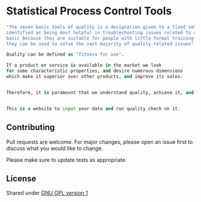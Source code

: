 # Statistical Process Control Tools

```bash
"The seven basic tools of quality is a designation given to a fixed set of graphical techniques 
identified as being most helpful in troubleshooting issues related to quality. They are called 
basic because they are suitable for people with little formal training in statistics and because
they can be used to solve the vast majority of quality-related issues" - Wikipedia
```

```python
Quality can be defined as "fitness for use".

If a product or service is available in the market we look 
for some characteristic properties, and desire numerous dimensions 
which make it superior over other products, and improve its sales.


Therefore, it is paramount that we understand quality, achieve it, and control it.


This is a website to input your data and run quality check on it.
```

## Contributing
Pull requests are welcome. For major changes, please open an issue first to discuss what you would like to change.

Please make sure to update tests as appropriate.

## License
Shared under [GNU GPL version 1](https://spc.com/html/gnu.html)